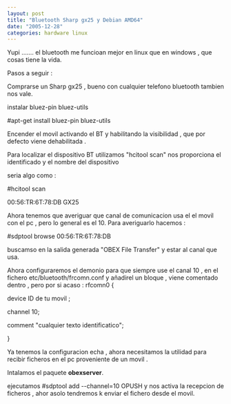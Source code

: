 ```yaml
---
layout: post
title: "Bluetooth Sharp gx25 y Debian AMD64"
date: "2005-12-28"
categories: hardware linux
---
```


Yupi ....... el bluetooth me funcioan mejor en linux que en windows , que cosas tiene la vida.

Pasos a seguir :

Comprarse un Sharp gx25 , bueno con cualquier telefono bluetooth tambien nos vale.

instalar bluez-pin bluez-utils

#apt-get install bluez-pin bluez-utils

Encender el movil activando el BT y habilitando la visibilidad , que por defecto viene dehabilitada .

Para localizar el dispositivo BT utilizamos "hcitool scan" nos proporciona el identificado y el nombre del dispositivo

seria algo como :

#hcitool scan

00:56:TR:6T:78:DB GX25

Ahora tenemos que averiguar que canal de comunicacion usa el el movil con el pc , pero lo general es el 10. Para averiguarlo hacemos :

#sdptool browse 00:56:TR:6T:78:DB

buscamso en la salida generada "OBEX File Transfer" y estar al canal que usa.

Ahora configuraremos el demonio para que siempre use el canal 10 , en el fichero etc/bluetooth/frcomn.conf y añadirel un bloque , viene comentado dentro , pero por si acaso : rfcomn0 {

device ID de tu movil ;

channel 10;

comment "cualquier texto identificatico";

}

Ya tenemos la configuracion echa , ahora necesitamos la utilidad para recibir ficheros en el pc proveniente de un movil .

Intalamos el paquete **obexserver**.

ejecutamos #sdptool add --channel=10 OPUSH y nos activa la recepcion de ficheros , ahor asolo tendremos k enviar el fichero desde el movil.
